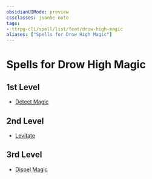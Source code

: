 ```yaml
---
obsidianUIMode: preview
cssclasses: json5e-note
tags:
- ttrpg-cli/spell/list/feat/drow-high-magic
aliases: ["Spells for Drow High Magic"]
---
```

# Spells for Drow High Magic

## 1st Level

- [Detect Magic](detect-magic "PHB") 

## 2nd Level

- [Levitate](levitate "PHB") 

## 3rd Level

- [Dispel Magic](dispel-magic "PHB")